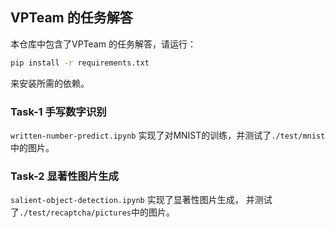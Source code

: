 ## VPTeam 的任务解答

本仓库中包含了VPTeam 的任务解答，请运行：
```cmd
pip install -r requirements.txt
```
来安装所需的依赖。

### Task-1 手写数字识别

`written-number-predict.ipynb` 实现了对MNIST的训练，并测试了`./test/mnist`中的图片。

### Task-2 显著性图片生成

`salient-object-detection.ipynb` 实现了显著性图片生成，
并测试了`./test/recaptcha/pictures`中的图片。